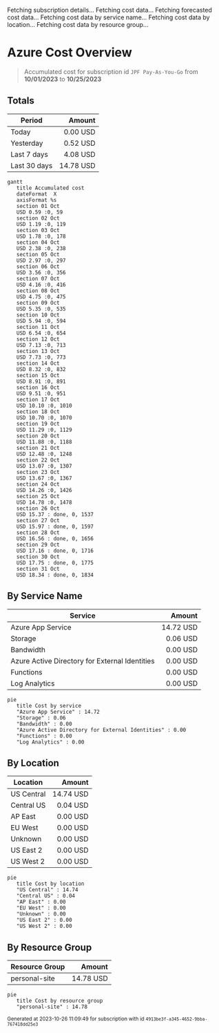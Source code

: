 Fetching subscription details...
Fetching cost data...
Fetching forecasted cost data...
Fetching cost data by service name...
Fetching cost data by location...
Fetching cost data by resource group...
# Azure Cost Overview

> Accumulated cost for subscription id `JPF Pay-As-You-Go` from **10/01/2023** to **10/25/2023**

## Totals

|Period|Amount|
|---|---:|
|Today|0.00 USD|
|Yesterday|0.52 USD|
|Last 7 days|4.08 USD|
|Last 30 days|14.78 USD|

```mermaid
gantt
   title Accumulated cost
   dateFormat  X
   axisFormat %s
   section 01 Oct
   USD 0.59 :0, 59
   section 02 Oct
   USD 1.19 :0, 119
   section 03 Oct
   USD 1.78 :0, 178
   section 04 Oct
   USD 2.38 :0, 238
   section 05 Oct
   USD 2.97 :0, 297
   section 06 Oct
   USD 3.56 :0, 356
   section 07 Oct
   USD 4.16 :0, 416
   section 08 Oct
   USD 4.75 :0, 475
   section 09 Oct
   USD 5.35 :0, 535
   section 10 Oct
   USD 5.94 :0, 594
   section 11 Oct
   USD 6.54 :0, 654
   section 12 Oct
   USD 7.13 :0, 713
   section 13 Oct
   USD 7.73 :0, 773
   section 14 Oct
   USD 8.32 :0, 832
   section 15 Oct
   USD 8.91 :0, 891
   section 16 Oct
   USD 9.51 :0, 951
   section 17 Oct
   USD 10.10 :0, 1010
   section 18 Oct
   USD 10.70 :0, 1070
   section 19 Oct
   USD 11.29 :0, 1129
   section 20 Oct
   USD 11.88 :0, 1188
   section 21 Oct
   USD 12.48 :0, 1248
   section 22 Oct
   USD 13.07 :0, 1307
   section 23 Oct
   USD 13.67 :0, 1367
   section 24 Oct
   USD 14.26 :0, 1426
   section 25 Oct
   USD 14.78 :0, 1478
   section 26 Oct
   USD 15.37 : done, 0, 1537
   section 27 Oct
   USD 15.97 : done, 0, 1597
   section 28 Oct
   USD 16.56 : done, 0, 1656
   section 29 Oct
   USD 17.16 : done, 0, 1716
   section 30 Oct
   USD 17.75 : done, 0, 1775
   section 31 Oct
   USD 18.34 : done, 0, 1834
```

## By Service Name

|Service|Amount|
|---|---:|
|Azure App Service|14.72 USD|
|Storage|0.06 USD|
|Bandwidth|0.00 USD|
|Azure Active Directory for External Identities|0.00 USD|
|Functions|0.00 USD|
|Log Analytics|0.00 USD|

```mermaid
pie
   title Cost by service
   "Azure App Service" : 14.72
   "Storage" : 0.06
   "Bandwidth" : 0.00
   "Azure Active Directory for External Identities" : 0.00
   "Functions" : 0.00
   "Log Analytics" : 0.00
```

## By Location

|Location|Amount|
|---|---:|
|US Central|14.74 USD|
|Central US|0.04 USD|
|AP East|0.00 USD|
|EU West|0.00 USD|
|Unknown|0.00 USD|
|US East 2|0.00 USD|
|US West 2|0.00 USD|

```mermaid
pie
   title Cost by location
   "US Central" : 14.74
   "Central US" : 0.04
   "AP East" : 0.00
   "EU West" : 0.00
   "Unknown" : 0.00
   "US East 2" : 0.00
   "US West 2" : 0.00
```

## By Resource Group

|Resource Group|Amount|
|---|---:|
|personal-site|14.78 USD|

```mermaid
pie
   title Cost by resource group
   "personal-site" : 14.78
```

<sup>Generated at 2023-10-26 11:09:49 for subscription with id `4913be3f-a345-4652-9bba-767418dd25e3`</sup>
